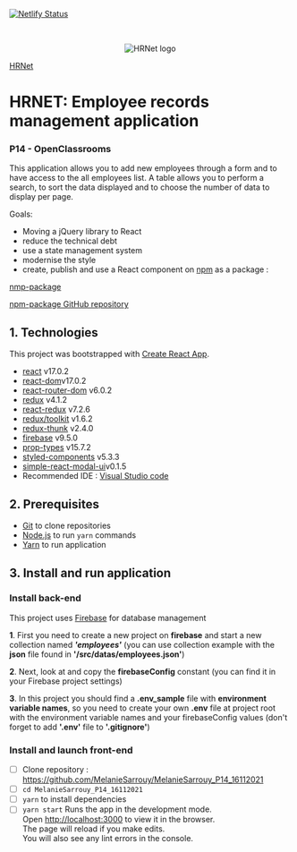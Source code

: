 [![Netlify Status](https://api.netlify.com/api/v1/badges/d3ba51cd-668d-4c68-b900-b31c84e16825/deploy-status)](https://app.netlify.com/sites/oc-hrnet/deploys)

<br/>
<p align="center"><img  src="https://github.com/MelanieSarrouy/MelanieSarrouy_P14_16112021/blob/main/src/assets/logo-vert.png?raw=true" alt="HRNet logo" /></p>

[HRNet](https://oc-hrnet.netlify.app/)

# HRNET: Employee records management application
  
### P14 - OpenClassrooms
 
This application allows you to add new employees through a form and to have access to the all employees list. A table allows you to perform a search, to sort the data displayed and to choose the number of data to display per page.
  
Goals:

- Moving a jQuery library to React
- reduce the technical debt
- use a state management system
- modernise the style
- create, publish and use a React component on [npm](https://www.npmjs.com/) as a package :
 
[nmp-package](https://www.npmjs.com/package/simple-react-modal-ui)

[npm-package GitHub repository](https://github.com/MelanieSarrouy/MelanieSarrouy_P14_npm-package_simple-customisable-modal)
  
## 1. Technologies

This project was bootstrapped with [Create React App](https://github.com/facebook/create-react-app).
 
-  [react](https://reactjs.org/) v17.0.2
-  [react-dom](https://fr.reactjs.org/docs/react-dom.html)v17.0.2
-  [react-router-dom](https://reactrouter.com/web/guides/quick-start) v6.0.2
-  [redux](https://redux.js.org/introduction/getting-started) v4.1.2
-  [react-redux](https://react-redux.js.org/introduction/getting-started) v7.2.6
-  [redux/toolkit](https://redux-toolkit.js.org/introduction/getting-started) v1.6.2
-  [redux-thunk](https://redux.js.org/usage/writing-logic-thunks) v2.4.0
-  [firebase](https://firebase.google.com/) v9.5.0
-  [prop-types](https://www.npmjs.com/package/prop-types) v15.7.2
-  [styled-components](https://styled-components.com/) v5.3.3
-  [simple-react-modal-ui](https://www.npmjs.com/package/simple-react-modal-ui)v0.1.5
-  Recommended IDE : [Visual Studio code](https://code.visualstudio.com/)
  
## 2. Prerequisites

-  [Git](https://git-scm.com/) to clone repositories
-  [Node.js](https://nodejs.org/en/) to run `yarn` commands
-  [Yarn](https://yarnpkg.com/) to run application
 
## 3. Install and run application

  
### Install back-end

This project uses [Firebase](https://firebase.google.com/) for database management

 **1**. First you need to create a new project on **firebase** and start a new collection named ***'employees'*** (you can use collection example with the **json** file found in **'/src/datas/employees.json'**)
    
 **2**. Next, look at and copy the **firebaseConfig** constant (you can find it in your Firebase project settings)
    
 **3**. In this project you should find a **.env_sample** file with **environment variable names**, so you need to create your own **.env** file at project root with the environment variable names and your firebaseConfig values (don't forget to add **'.env'** file to **'.gitignore'**) 

### Install and launch front-end
  
- [ ] Clone repository : https://github.com/MelanieSarrouy/MelanieSarrouy_P14_16112021
- [ ] `cd MelanieSarrouy_P14_16112021`
- [ ] `yarn` to install dependencies
- [ ] `yarn start` Runs the app in the development mode.\
Open [http://localhost:3000](http://localhost:3000) to view it in the browser.\
The page will reload if you make edits.\
You will also see any lint errors in the console.